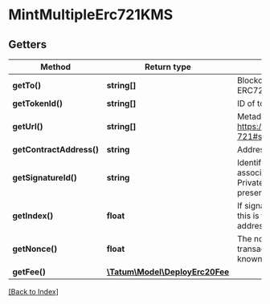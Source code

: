 # MintMultipleErc721KMS

## Getters

Method | Return type | Description | Notes
------------ | ------------- | ------------- | -------------
**getTo()** | **string[]** | Blockchain address to send ERC721 token to. |
**getTokenId()** | **string[]** | ID of token to be created. |
**getUrl()** | **string[]** | Metadata of the token. See https://eips.ethereum.org/EIPS/eip-721#specification for more details. |
**getContractAddress()** | **string** | Address of ERC721 token |
**getSignatureId()** | **string** | Identifier of the private key associated in signing application. Private key, or signature Id must be present. |
**getIndex()** | **float** | If signatureId is mnemonic-based, this is the index to the specific address from that mnemonic. | [optional]
**getNonce()** | **float** | The nonce to be set to the transaction; if not present, the last known nonce will be used | [optional]
**getFee()** | [**\Tatum\Model\DeployErc20Fee**](DeployErc20Fee.md) |  | [optional]

[[Back to Index]](../index.md)
